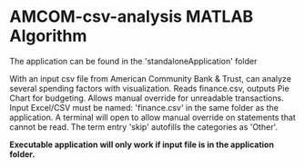 # AMCOM-csv-analysis MATLAB Algorithm
The application can be found in the 'standaloneApplication' folder

With an input csv file from American Community Bank & Trust, can analyze several spending factors with visualization. 
Reads finance.csv, outputs Pie Chart for budgeting. Allows manual override for unreadable transactions. Input Excel/CSV must be named: 'finance.csv' in the same folder as the application. A terminal will open to allow manual override on statements that cannot be read. The term entry 'skip' autofills the categories as 'Other'. 

**Executable application will only work if input file is in the application folder.**
